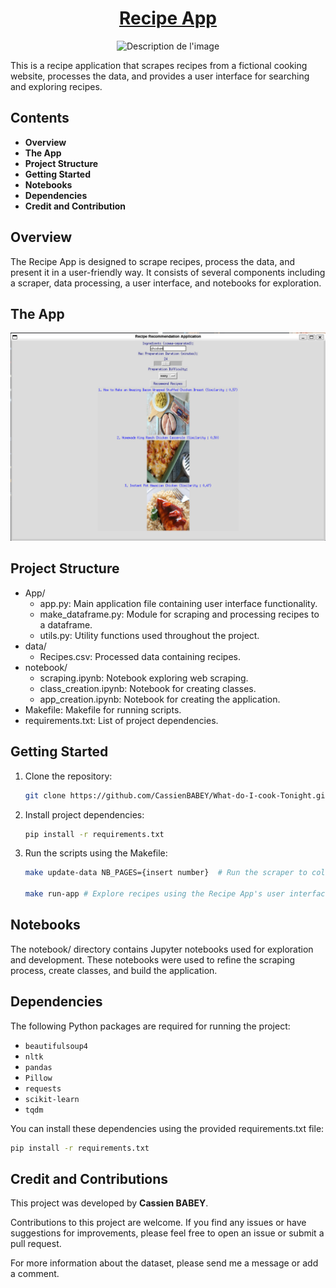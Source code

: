 # <center><u><b>Recipe App</b></u></center>

<center>
<img src="recipe.png" alt="Description de l'image">
</center>

This is a recipe application that scrapes recipes from a fictional cooking website, processes the data, and provides a user interface for searching and exploring recipes.

## Contents

- **Overview**
- **The App**
- **Project Structure**
- **Getting Started**
- **Notebooks**
- **Dependencies**
- **Credit and Contribution**

## Overview

The Recipe App is designed to scrape recipes, process the data, and present it in a user-friendly way. It consists of several components including a scraper, data processing, a user interface, and notebooks for exploration.


## The App

<center>
<img src="appli.png" alt="app">
</center>

## Project Structure

- App/  
    - app.py: Main application file containing user interface functionality.
    - make_dataframe.py: Module for scraping and processing recipes to a dataframe.
    - utils.py: Utility functions used throughout the project.
- data/  
    - Recipes.csv: Processed data containing recipes.  
- notebook/
    - scraping.ipynb: Notebook exploring web scraping.
    - class_creation.ipynb: Notebook for creating classes.
    - app_creation.ipynb: Notebook for creating the application.    
- Makefile: Makefile for running scripts.  
- requirements.txt: List of project dependencies.  


## Getting Started

1. Clone the repository:
   ```bash
   git clone https://github.com/CassienBABEY/What-do-I-cook-Tonight.git
2. Install project dependencies:
    ```bash
    pip install -r requirements.txt
3. Run the scripts using the Makefile:
    ```bash
    make update-data NB_PAGES={insert number}  # Run the scraper to collect recipe data from the website into a dataframe

    make run-app # Explore recipes using the Recipe App's user interface
    ```

## Notebooks

The notebook/ directory contains Jupyter notebooks used for exploration and development. These notebooks were used to refine the scraping process, create classes, and build the application.


## Dependencies

The following Python packages are required for running the project:

- `beautifulsoup4`
- `nltk`
- `pandas`
- `Pillow`
- `requests`
- `scikit-learn`
- `tqdm`


You can install these dependencies using the provided requirements.txt file:
```bash
pip install -r requirements.txt
```

## Credit and Contributions

This project was developed by <b>Cassien BABEY</b>.

Contributions to this project are welcome. If you find any issues or have suggestions for improvements, please feel free to open an issue or submit a pull request.

For more information about the dataset, please send me a message or add a comment.
